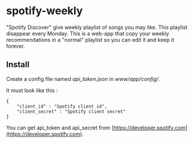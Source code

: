 # spotify-weekly
"Spotify Discover" give weekly playlist of songs you may like. This playlist disappear every Monday. This is a web-app that copy your weekly recommendations in a "normal" playlist so you can edit it and keep it forever.

## Install
Create a config file named *api_token.json* in *www/app/config/*.

It must look like this :
```
{
    "client_id" : "Spotify client id",
    "client_secret" : "Spotify client secret"
}
```

You can get api_token and api_secret from [https://developer.spotify.com](https://developer.spotify.com).
